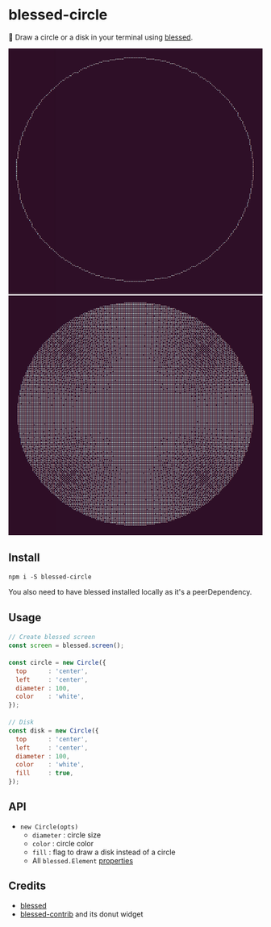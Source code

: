 # blessed-circle

:art: Draw a circle or a disk in your terminal using [blessed](https://github.com/chjj/blessed).

![Circle](examples/circle.png)
![Disk](examples/disk.png)

## Install

```
npm i -S blessed-circle
```

You also need to have blessed installed locally as it's a peerDependency.

## Usage

```javascript
// Create blessed screen
const screen = blessed.screen();

const circle = new Circle({
  top      : 'center',
  left     : 'center',
  diameter : 100,
  color    : 'white',
});

// Disk
const disk = new Circle({
  top      : 'center',
  left     : 'center',
  diameter : 100,
  color    : 'white',
  fill     : true,
});
```

## API

- ```new Circle(opts)```
  - ```diameter``` : circle size
  - ```color```    : circle color
  - ```fill```     : flag to draw a disk instead of a circle
  - All ```blessed.Element``` [properties](https://github.com/chjj/blessed#element-from-node)


## Credits

- [blessed](https://github.com/chjj/blessed)
- [blessed-contrib](https://github.com/yaronn/blessed-contrib#donut) and its donut widget
